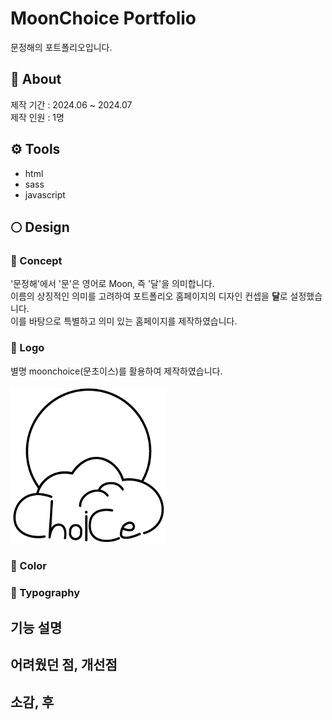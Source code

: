 # MoonChoice Portfolio
문정해의 포트폴리오입니다.

## 📆 About
제작 기간 : 2024.06 ~ 2024.07 <br>
제작 인원 : 1명

## ⚙️ Tools
- html
- sass
- javascript

## 🌕 Design
### 🌙 Concept
'문정해'에서 '문'은 영어로 Moon, 즉 '달'을 의미합니다. <br>
이름의 상징적인 의미를 고려하여 포트폴리오 홈페이지의 디자인 컨셉을 **달**로 설정했습니다. <br>
이를 바탕으로 특별하고 의미 있는 홈페이지를 제작하였습니다.

### 🌙 Logo
별명 moonchoice(문초이스)를 활용하여 제작하였습니다.<br>
<br>
<img src="./images/git_logo.png" alt="git logo" width="250px" height="250px" marginTop="100px">

### 🌙 Color


### 🌙 Typography


## 기능 설명


## 어려웠던 점, 개선점

## 소감, 후
